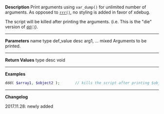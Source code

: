 **Description**
Print arguments using `var_dump()` for unlimited number of arguments. As opposed to [`rrr()`](#rrr), no styling is added in favor of xdebug.

The script will be killed after printing the arguments. (i.e. This is the "die" version of [`dd()`](#dd)).

--------
**Parameters**
name	type	def_value	desc
arg1, ...	mixed		Arguments to be printed.

--------
**Return Values**
type	desc
void

--------
**Examples**

```php
ddd( $array1, $object2 );		// kills the script after printing $object2
```

--------
**Changelog**

2017.11.28: newly added
